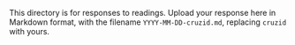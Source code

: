 This directory is for responses to readings.  Upload your response here in Markdown format, with the filename `YYYY-MM-DD-cruzid.md`, replacing `cruzid` with yours.
